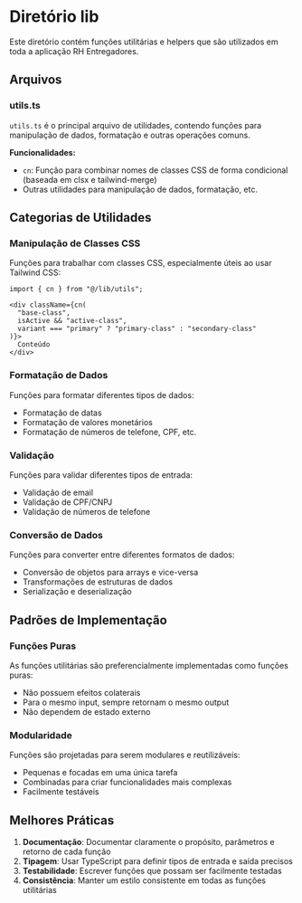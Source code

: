 
# Diretório lib

Este diretório contém funções utilitárias e helpers que são utilizados em toda a aplicação RH Entregadores.

## Arquivos

### utils.ts

`utils.ts` é o principal arquivo de utilidades, contendo funções para manipulação de dados, formatação e outras operações comuns.

**Funcionalidades:**
- `cn`: Função para combinar nomes de classes CSS de forma condicional (baseada em clsx e tailwind-merge)
- Outras utilidades para manipulação de dados, formatação, etc.

## Categorias de Utilidades

### Manipulação de Classes CSS

Funções para trabalhar com classes CSS, especialmente úteis ao usar Tailwind CSS:

```tsx
import { cn } from "@/lib/utils";

<div className={cn(
  "base-class", 
  isActive && "active-class",
  variant === "primary" ? "primary-class" : "secondary-class"
)}>
  Conteúdo
</div>
```

### Formatação de Dados

Funções para formatar diferentes tipos de dados:

- Formatação de datas
- Formatação de valores monetários
- Formatação de números de telefone, CPF, etc.

### Validação

Funções para validar diferentes tipos de entrada:

- Validação de email
- Validação de CPF/CNPJ
- Validação de números de telefone

### Conversão de Dados

Funções para converter entre diferentes formatos de dados:

- Conversão de objetos para arrays e vice-versa
- Transformações de estruturas de dados
- Serialização e deserialização

## Padrões de Implementação

### Funções Puras

As funções utilitárias são preferencialmente implementadas como funções puras:

- Não possuem efeitos colaterais
- Para o mesmo input, sempre retornam o mesmo output
- Não dependem de estado externo

### Modularidade

Funções são projetadas para serem modulares e reutilizáveis:

- Pequenas e focadas em uma única tarefa
- Combinadas para criar funcionalidades mais complexas
- Facilmente testáveis

## Melhores Práticas

1. **Documentação**: Documentar claramente o propósito, parâmetros e retorno de cada função
2. **Tipagem**: Usar TypeScript para definir tipos de entrada e saída precisos
3. **Testabilidade**: Escrever funções que possam ser facilmente testadas
4. **Consistência**: Manter um estilo consistente em todas as funções utilitárias
